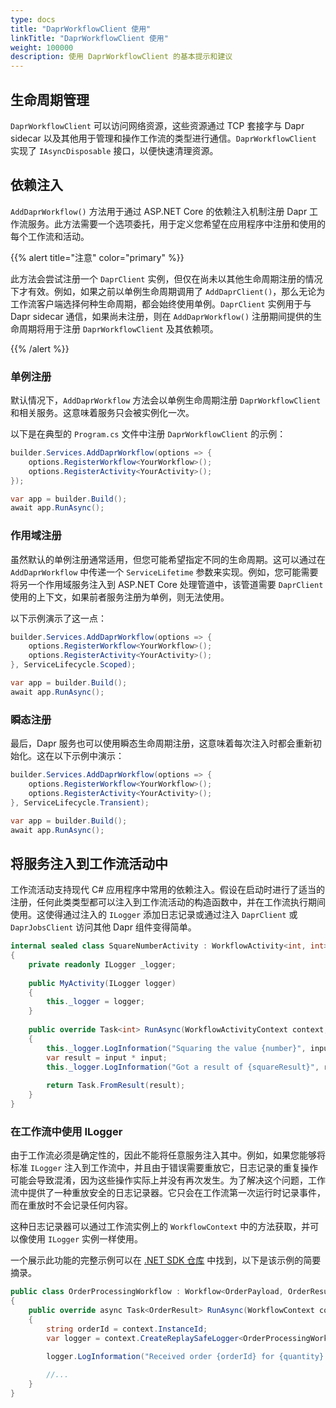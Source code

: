 ```yaml
---
type: docs
title: "DaprWorkflowClient 使用"
linkTitle: "DaprWorkflowClient 使用"
weight: 100000
description: 使用 DaprWorkflowClient 的基本提示和建议
---
```


## 生命周期管理

`DaprWorkflowClient` 可以访问网络资源，这些资源通过 TCP 套接字与 Dapr sidecar 以及其他用于管理和操作工作流的类型进行通信。`DaprWorkflowClient` 实现了 `IAsyncDisposable` 接口，以便快速清理资源。

## 依赖注入

`AddDaprWorkflow()` 方法用于通过 ASP.NET Core 的依赖注入机制注册 Dapr 工作流服务。此方法需要一个选项委托，用于定义您希望在应用程序中注册和使用的每个工作流和活动。

{{% alert title="注意" color="primary" %}} 

此方法会尝试注册一个 `DaprClient` 实例，但仅在尚未以其他生命周期注册的情况下才有效。例如，如果之前以单例生命周期调用了 `AddDaprClient()`，那么无论为工作流客户端选择何种生命周期，都会始终使用单例。`DaprClient` 实例用于与 Dapr sidecar 通信，如果尚未注册，则在 `AddDaprWorkflow()` 注册期间提供的生命周期将用于注册 `DaprWorkflowClient` 及其依赖项。

{{% /alert %}} 

### 单例注册

默认情况下，`AddDaprWorkflow` 方法会以单例生命周期注册 `DaprWorkflowClient` 和相关服务。这意味着服务只会被实例化一次。

以下是在典型的 `Program.cs` 文件中注册 `DaprWorkflowClient` 的示例：

```csharp
builder.Services.AddDaprWorkflow(options => {
    options.RegisterWorkflow<YourWorkflow>();
    options.RegisterActivity<YourActivity>();
});

var app = builder.Build();
await app.RunAsync();
```

### 作用域注册

虽然默认的单例注册通常适用，但您可能希望指定不同的生命周期。这可以通过在 `AddDaprWorkflow` 中传递一个 `ServiceLifetime` 参数来实现。例如，您可能需要将另一个作用域服务注入到 ASP.NET Core 处理管道中，该管道需要 `DaprClient` 使用的上下文，如果前者服务注册为单例，则无法使用。

以下示例演示了这一点：

```csharp
builder.Services.AddDaprWorkflow(options => {
    options.RegisterWorkflow<YourWorkflow>();
    options.RegisterActivity<YourActivity>();
}, ServiceLifecycle.Scoped);

var app = builder.Build();
await app.RunAsync();
```

### 瞬态注册

最后，Dapr 服务也可以使用瞬态生命周期注册，这意味着每次注入时都会重新初始化。这在以下示例中演示：

```csharp
builder.Services.AddDaprWorkflow(options => {
    options.RegisterWorkflow<YourWorkflow>();
    options.RegisterActivity<YourActivity>();
}, ServiceLifecycle.Transient);

var app = builder.Build();
await app.RunAsync();
```

## 将服务注入到工作流活动中

工作流活动支持现代 C# 应用程序中常用的依赖注入。假设在启动时进行了适当的注册，任何此类类型都可以注入到工作流活动的构造函数中，并在工作流执行期间使用。这使得通过注入的 `ILogger` 添加日志记录或通过注入 `DaprClient` 或 `DaprJobsClient` 访问其他 Dapr 组件变得简单。

```csharp
internal sealed class SquareNumberActivity : WorkflowActivity<int, int>
{
    private readonly ILogger _logger;
    
    public MyActivity(ILogger logger)
    {
        this._logger = logger;
    }
    
    public override Task<int> RunAsync(WorkflowActivityContext context, int input) 
    {
        this._logger.LogInformation("Squaring the value {number}", input);
        var result = input * input;
        this._logger.LogInformation("Got a result of {squareResult}", result);
        
        return Task.FromResult(result);
    }
}
```

### 在工作流中使用 ILogger

由于工作流必须是确定性的，因此不能将任意服务注入其中。例如，如果您能够将标准 `ILogger` 注入到工作流中，并且由于错误需要重放它，日志记录的重复操作可能会导致混淆，因为这些操作实际上并没有再次发生。为了解决这个问题，工作流中提供了一种重放安全的日志记录器。它只会在工作流第一次运行时记录事件，而在重放时不会记录任何内容。

这种日志记录器可以通过工作流实例上的 `WorkflowContext` 中的方法获取，并可以像使用 `ILogger` 实例一样使用。

一个展示此功能的完整示例可以在 [.NET SDK 仓库](https://github.com/dapr/dotnet-sdk/blob/master/examples/Workflow/WorkflowConsoleApp/Workflows/OrderProcessingWorkflow.cs) 中找到，以下是该示例的简要摘录。

```csharp
public class OrderProcessingWorkflow : Workflow<OrderPayload, OrderResult>
{
    public override async Task<OrderResult> RunAsync(WorkflowContext context, OrderPayload order)
    {
        string orderId = context.InstanceId;
        var logger = context.CreateReplaySafeLogger<OrderProcessingWorkflow>(); //使用此方法访问日志记录器实例

        logger.LogInformation("Received order {orderId} for {quantity} {name} at ${totalCost}", orderId, order.Quantity, order.Name, order.TotalCost);
        
        //...
    }
}
